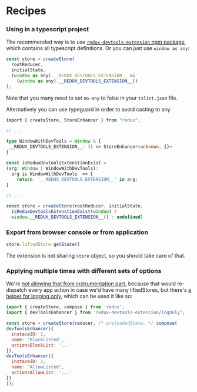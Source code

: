 # Recipes

### Using in a typescript project

The recommended way is to use [`redux-devtools-extension` npm package](/README.md#13-use-redux-devtools-extension-package-from-npm), which contains all typescript definitions. Or you can just use `window as any`:

```js
const store = createStore(
  rootReducer,
  initialState,
  (window as any).__REDUX_DEVTOOLS_EXTENSION__ &&
    (window as any).__REDUX_DEVTOOLS_EXTENSION__()
);
```
Note that you many need to set `no-any` to false in your `tslint.json` file.

Alternatively you can use typeguard in order to avoid 
casting to any.

```typescript
import { createStore, StoreEnhancer } from "redux";

// ... 

type WindowWithDevTools = Window & {
 __REDUX_DEVTOOLS_EXTENSION__: () => StoreEnhancer<unknown, {}>
}

const isReduxDevtoolsExtenstionExist = 
(arg: Window | WindowWithDevTools): 
  arg is WindowWithDevTools  => {
    return  '__REDUX_DEVTOOLS_EXTENSION__' in arg;
}

// ...

const store = createStore(rootReducer, initialState,
  isReduxDevtoolsExtenstionExist(window) ? 
  window.__REDUX_DEVTOOLS_EXTENSION__() : undefined)
```

### Export from browser console or from application

```js
store.liftedStore.getState()
```

The extension is not sharing `store` object, so you should take care of that.

### Applying multiple times with different sets of options

We're [not allowing that from instrumentation part](https://github.com/zalmoxisus/redux-devtools-instrument/blob/master/src/instrument.js#L676), because that would re-dispatch every app action in case we'd have many liftedStores, but there's [a helper for logging only](https://github.com/zalmoxisus/redux-devtools-extension/blob/master/npm-package/logOnly.js), which can be used it like so:

```js
import { createStore, compose } from 'redux';
import { devToolsEnhancer } from 'redux-devtools-extension/logOnly';

const store = createStore(reducer, /* preloadedState, */ compose(
devToolsEnhancer({
  instaceID: 1,
  name: 'BlockListed',
  actionsBlockList: '...'
}),
devToolsEnhancer({
  instaceID: 2,
  name: 'AllowListed',
  actionsAllowList: '...'
})
));
```
